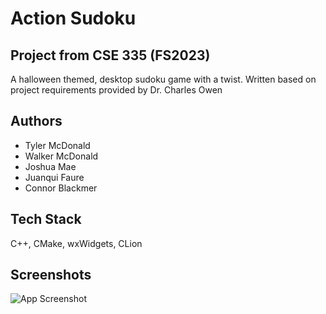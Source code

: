 
# Action Sudoku
## Project from CSE 335 (FS2023)

A halloween themed, desktop sudoku game with a twist. Written based on project requirements provided by Dr. Charles Owen


## Authors

- Tyler McDonald
- Walker McDonald
- Joshua Mae
- Juanqui Faure
- Connor Blackmer


## Tech Stack

C++, CMake, wxWidgets, CLion


## Screenshots

![App Screenshot](https://github.com/tygmcd/action-sudoku-cse335/assets/114266080/1bcc1456-3bda-4d33-bf92-08101fc180e2)

